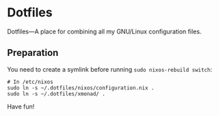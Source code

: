# Dotfiles

Dotfiles&mdash;A place for combining all my GNU/Linux configuration files.

## Preparation

You need to create a symlink before running `sudo nixos-rebuild switch`:

```shell
# In /etc/nixos
sudo ln -s ~/.dotfiles/nixos/configuration.nix .
sudo ln -s ~/.dotfiles/xmonad/ .
```

Have fun!
